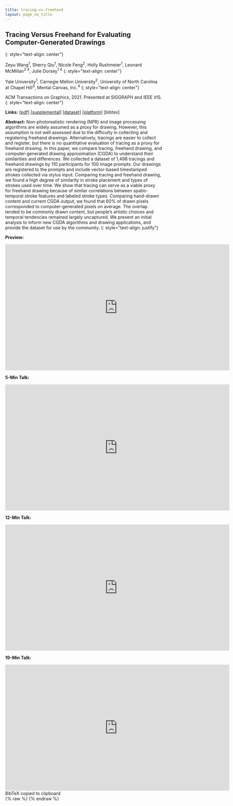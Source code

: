 ```yaml
---
title: tracing-vs-freehand
layout: page_no_title
---
```

## Tracing Versus Freehand for Evaluating Computer-Generated Drawings
{: style="text-align: center"}

Zeyu Wang<sup>1</sup>, Sherry Qiu<sup>1</sup>, Nicole Feng<sup>2</sup>, Holly Rushmeier<sup>1</sup>, Leonard McMillan<sup>3 4</sup>, Julie Dorsey<sup>1 4</sup>
{: style="text-align: center"}

Yale University<sup>1</sup>, Carnegie Mellon University<sup>2</sup>, University of North Carolina at Chapel Hill<sup>3</sup>, Mental Canvas, Inc.<sup>4</sup>
{: style="text-align: center"}

ACM Transactions on Graphics, 2021. Presented at SIGGRAPH and IEEE VIS.
{: style="text-align: center"}

<b>Links:</b>
<a href="https://graphics.cs.yale.edu/sites/default/files/tracing-vs-freehand_0.pdf">[pdf]</a>
<a href="http://tracer.cs.yale.edu/tracing-vs-freehand/">[supplemental]</a>
<a href="https://github.com/zachzeyuwang/tracing-vs-freehand">[dataset]</a>
<a href="https://tracer.cs.yale.edu/">[platform]</a>
<a onclick="copyBibTeX()">[bibtex]</a>

<b>Abstract:</b>
Non-photorealistic rendering (NPR) and image processing algorithms are widely assumed as a proxy for drawing. However, this assumption is not well assessed due to the difficulty in collecting and registering freehand drawings. Alternatively, tracings are easier to collect and register, but there is no quantitative evaluation of tracing as a proxy for freehand drawing. In this paper, we compare tracing, freehand drawing, and computer-generated drawing approximation (CGDA) to understand their similarities and differences. We collected a dataset of 1,498 tracings and freehand drawings by 110 participants for 100 image prompts. Our drawings are registered to the prompts and include vector-based timestamped strokes collected via stylus input. Comparing tracing and freehand drawing, we found a high degree of similarity in stroke placement and types of strokes used over time. We show that tracing can serve as a viable proxy for freehand drawing because of similar correlations between spatio-temporal stroke features and labeled stroke types. Comparing hand-drawn content and current CGDA output, we found that 60% of drawn pixels corresponded to computer-generated pixels on average. The overlap tended to be commonly drawn content, but people’s artistic choices and temporal tendencies remained largely uncaptured. We present an initial analysis to inform new CGDA algorithms and drawing applications, and provide the dataset for use by the community.
{: style="text-align: justify"}

<b>Preview:</b>
<iframe width="720" height="405" src="https://www.youtube.com/embed/OLoQ5EDljMY" title="YouTube video player" frameborder="0" allow="accelerometer; autoplay; clipboard-write; encrypted-media; gyroscope; picture-in-picture" allowfullscreen></iframe>

<b>5-Min Talk:</b>
<iframe width="720" height="405" src="https://www.youtube.com/embed/2Ij54kc9h_A" title="YouTube video player" frameborder="0" allow="accelerometer; autoplay; clipboard-write; encrypted-media; gyroscope; picture-in-picture" allowfullscreen></iframe>

<b>12-Min Talk:</b>
<iframe width="720" height="405" src="https://www.youtube.com/embed/qgvPGWT0UoA" title="YouTube video player" frameborder="0" allow="accelerometer; autoplay; clipboard-write; encrypted-media; gyroscope; picture-in-picture" allowfullscreen></iframe>

<b>19-Min Talk:</b>
<iframe width="720" height="405" src="https://www.youtube.com/embed/xa9AVzNTKdk" title="YouTube video player" frameborder="0" allow="accelerometer; autoplay; clipboard-write; encrypted-media; gyroscope; picture-in-picture" allowfullscreen></iframe>

<div id="toast">BibTeX copied to clipboard</div>
{% raw %}
<script type="text/javascript">
function copyBibTeX() {
	var tempInput = document.createElement("textarea");
	tempInput.style = "position: absolute; left: -1000px; top: -1000px";
	tempInput.value = "@article{Wang:2021:Tracing,\nauthor = {Wang, Zeyu and Qiu, Sherry and Feng, Nicole and Rushmeier,  Holly and McMillan, Leonard and Dorsey, Julie},\ntitle = {Tracing Versus Freehand for Evaluating Computer-Generated Drawings},\nyear = {2021},\nissue_date = {August 2021},\npublisher = {Association for Computing Machinery},\naddress = {New York, NY, USA},\nvolume = {40},\nnumber = {4},\nissn = {0730-0301},\nurl = {https://doi.org/10.1145/3450626.3459819},\ndoi = {10.1145/3450626.3459819},\njournal = {ACM Trans. Graph.},\nmonth = aug,\nnumpages = {12},\nkeywords = {sketch dataset, drawing process, stroke analysis}\n}";
	document.body.appendChild(tempInput);
	tempInput.select();
	document.execCommand("copy");
	document.body.removeChild(tempInput);
	var x = document.getElementById("toast");
	x.className = "show";
	setTimeout(function(){ x.className = x.className.replace("show", ""); }, 3000);
}
</script>
{% endraw %}
